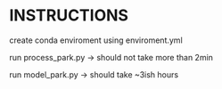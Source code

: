 # INSTRUCTIONS
create conda enviroment using enviroment.yml

run process_park.py -> should not take more than 2min

run model_park.py -> should take ~3ish hours

